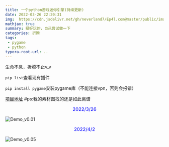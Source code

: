 ```yaml
---
title: 一个python游戏迷你引擎(持续更新)
date: 2022-03-26 22:20:31
img:  https://cdn.jsdelivr.net/gh/neverland7/Ep4l.com@master/public/images/pygame/pygame.png
mathjax: true
summary: 挺好玩的，自己尝试做一下
categories: 折腾
tags:
 - pygame
 - python
typora-root-url: ..
---
```


生命不息，折腾不止v_v	

`pip list`查看现有插件

`pip install pygame`安装pygame库（不能连接vpn，否则会报错）



[项目地址](https://github.com/neverland7/alien_invasion)	#ps:我的素材图找的还是如此离谱

<center><span style='color:blue;font-size:15px'>2022/3/26</span></center>

![Demo_v0.01](https://cdn.jsdelivr.net/gh/neverland7/Ep4l.com@master/public/images/pygame/1.gif)

<center><span style='color:blue;font-size:15px'>2022/4/2</span></center>

![Demo_v0.05](https://cdn.jsdelivr.net/gh/neverland7/Ep4l.com@master/public/images/pygame/2.gif)
